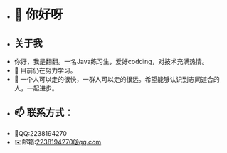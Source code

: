 - <h1>👋 你好呀</h1>
- <h2>关于我</h2>
- 你好，我是翻翻。一名Java练习生，爱好codding，对技术充满热情。
- 🌱 目前仍在努力学习。
- 💞️ 一个人可以走的很快，一群人可以走的很远。希望能够认识到志同道合的人，一起进步。
- <h2>📫 联系方式：</h2>
- 🐧QQ:2238194270
- ✉️邮箱:2238194270@qq.com

<!---
fanfan187/fanfan187 is a ✨ special ✨ repository because its `README.md` (this file) appears on your GitHub profile.
You can click the Preview link to take a look at your changes.
--->
